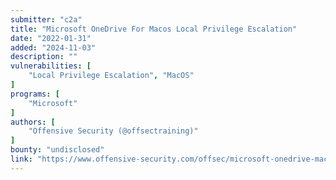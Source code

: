 ```yaml
---
submitter: "c2a"
title: "Microsoft OneDrive For Macos Local Privilege Escalation"
date: "2022-01-31"
added: "2024-11-03"
description: ""
vulnerabilities: [
    "Local Privilege Escalation", "MacOS"
]
programs: [
    "Microsoft"
]
authors: [
    "Offensive Security (@offsectraining)"
]
bounty: "undisclosed"
link: "https://www.offensive-security.com/offsec/microsoft-onedrive-macos-local-privesc/"
---
```




